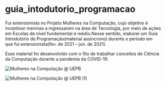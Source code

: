 # guia_intodutorio_programacao

Fui extensionista no Projeto Mulheres na Computação, cujo objetivo é incentivar meninas a ingressarem na área de Tecnologia, por meio de ações em Escolas de nível fundamental e médio.Nesse sentido, elaborei um Guia Introdutório de Programação(material assíncrono) durante o período em que fui extensionista(fev. de 2021 – jun. de 2021).

Esse material foi desenvolvido com o fito de trabalhar conceitos de Ciência da Computação durante a pandemia da COVID-19.

![Mulheres na Computação @ UEPB](https://user-images.githubusercontent.com/62727312/126038523-fa8a06da-03c8-4ef8-b3d7-beba5f0beffb.png)


![Mulheres na Computação @ UEPB (1)](https://user-images.githubusercontent.com/62727312/126038577-a322a57e-f3f5-46bf-ab38-85ab75ad2b35.png)
